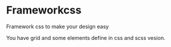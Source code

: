 # Frameworkcss
Framework css to make your design easy

You have grid and some elements define in  css and scss vesion.
